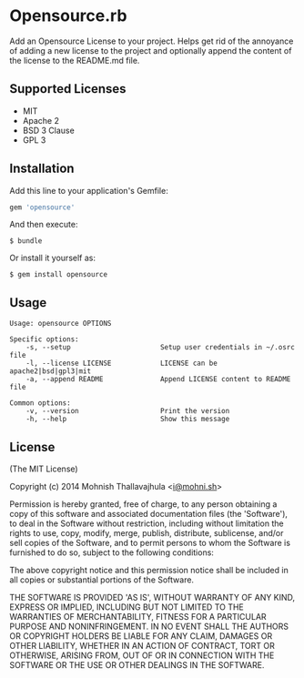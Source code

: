 # Opensource.rb

Add an Opensource License to your project. Helps get rid of the annoyance of adding a new license to the project and optionally append the content of the license to the README.md file.

## Supported Licenses

- MIT
- Apache 2
- BSD 3 Clause
- GPL 3

## Installation

Add this line to your application's Gemfile:

```ruby
gem 'opensource'
```

And then execute:

    $ bundle

Or install it yourself as:

    $ gem install opensource

## Usage
```
Usage: opensource OPTIONS

Specific options:
    -s, --setup                      Setup user credentials in ~/.osrc file
    -l, --license LICENSE            LICENSE can be apache2|bsd|gpl3|mit
    -a, --append README              Append LICENSE content to README file

Common options:
    -v, --version                    Print the version
    -h, --help                       Show this message
```

## License

(The MIT License)

Copyright (c) 2014 Mohnish Thallavajhula &lt;i@mohni.sh&gt;

Permission is hereby granted, free of charge, to any person obtaining
a copy of this software and associated documentation files (the
'Software'), to deal in the Software without restriction, including
without limitation the rights to use, copy, modify, merge, publish,
distribute, sublicense, and/or sell copies of the Software, and to
permit persons to whom the Software is furnished to do so, subject to
the following conditions:

The above copyright notice and this permission notice shall be
included in all copies or substantial portions of the Software.

THE SOFTWARE IS PROVIDED 'AS IS', WITHOUT WARRANTY OF ANY KIND,
EXPRESS OR IMPLIED, INCLUDING BUT NOT LIMITED TO THE WARRANTIES OF
MERCHANTABILITY, FITNESS FOR A PARTICULAR PURPOSE AND NONINFRINGEMENT.
IN NO EVENT SHALL THE AUTHORS OR COPYRIGHT HOLDERS BE LIABLE FOR ANY
CLAIM, DAMAGES OR OTHER LIABILITY, WHETHER IN AN ACTION OF CONTRACT,
TORT OR OTHERWISE, ARISING FROM, OUT OF OR IN CONNECTION WITH THE
SOFTWARE OR THE USE OR OTHER DEALINGS IN THE SOFTWARE.

